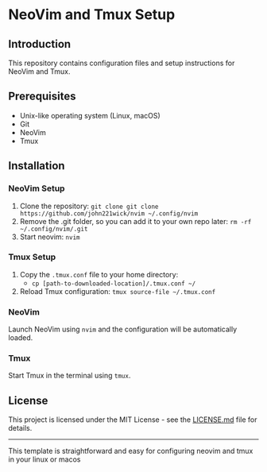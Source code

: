 # NeoVim and Tmux Setup

## Introduction
This repository contains configuration files and setup instructions for NeoVim and Tmux.

## Prerequisites
- Unix-like operating system (Linux, macOS)
- Git
- NeoVim
- Tmux

## Installation

### NeoVim Setup
1. Clone the repository: `git clone git clone https://github.com/john221wick/nvim ~/.config/nvim`
2. Remove the .git folder, so you can add it to your own repo later: `rm -rf ~/.config/nvim/.git`
3. Start neovim: `nvim`
   
### Tmux Setup
1. Copy the `.tmux.conf` file to your home directory:
   - `cp [path-to-downloaded-location]/.tmux.conf ~/`
2. Reload Tmux configuration: `tmux source-file ~/.tmux.conf`

### NeoVim
Launch NeoVim using `nvim` and the configuration will be automatically loaded.

### Tmux
Start Tmux in the terminal using `tmux`.

## License
This project is licensed under the MIT License - see the [LICENSE.md](LICENSE.md) file for details.

---

This template is straightforward and easy for configuring neovim and tmux in your linux or macos
